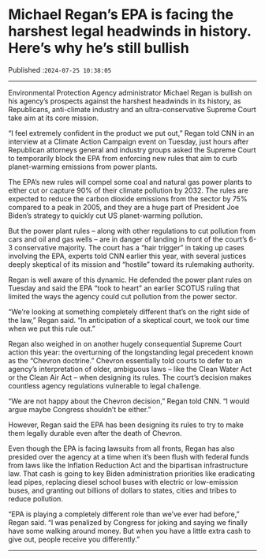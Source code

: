 # Michael Regan’s EPA is facing the harshest legal headwinds in history. Here’s why he’s still bullish

Published :`2024-07-25 10:38:05`

---

Environmental Protection Agency administrator Michael Regan is bullish on his agency’s prospects against the harshest headwinds in its history, as Republicans, anti-climate industry and an ultra-conservative Supreme Court take aim at its core mission.

“I feel extremely confident in the product we put out,” Regan told CNN in an interview at a Climate Action Campaign event on Tuesday, just hours after Republican attorneys general and industry groups asked the Supreme Court to temporarily block the EPA from enforcing new rules that aim to curb planet-warming emissions from power plants.

The EPA’s new rules will compel some coal and natural gas power plants to either cut or capture 90% of their climate pollution by 2032. The rules are expected to reduce the carbon dioxide emissions from the sector by 75% compared to a peak in 2005, and they are a huge part of President Joe Biden’s strategy to quickly cut US planet-warming pollution.

But the power plant rules – along with other regulations to cut pollution from cars and oil and gas wells – are in danger of landing in front of the court’s 6-3 conservative majority. The court has a “hair trigger” in taking up cases involving the EPA, experts told CNN earlier this year, with several justices deeply skeptical of its mission and “hostile” toward its rulemaking authority.

Regan is well aware of this dynamic. He defended the power plant rules on Tuesday and said the EPA “took to heart” an earlier SCOTUS ruling that limited the ways the agency could cut pollution from the power sector.

“We’re looking at something completely different that’s on the right side of the law,” Regan said. “In anticipation of a skeptical court, we took our time when we put this rule out.”

Regan also weighed in on another hugely consequential Supreme Court action this year: the overturning of the longstanding legal precedent known as the “Chevron doctrine.” Chevron essentially told courts to defer to an agency’s interpretation of older, ambiguous laws – like the Clean Water Act or the Clean Air Act – when designing its rules. The court’s decision makes countless agency regulations vulnerable to legal challenge.

“We are not happy about the Chevron decision,” Regan told CNN. “I would argue maybe Congress shouldn’t be either.”

However, Regan said the EPA has been designing its rules to try to make them legally durable even after the death of Chevron.

Even though the EPA is facing lawsuits from all fronts, Regan has also presided over the agency at a time when it’s been flush with federal funds from laws like the Inflation Reduction Act and the bipartisan infrastructure law. That cash is going to key Biden administration priorities like eradicating lead pipes, replacing diesel school buses with electric or low-emission buses, and granting out billions of dollars to states, cities and tribes to reduce pollution.

“EPA is playing a completely different role than we’ve ever had before,” Regan said. “I was penalized by Congress for joking and saying we finally have some walking around money. But when you have a little extra cash to give out, people receive you differently.”

---

